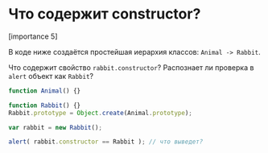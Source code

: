 # Что содержит constructor?

[importance 5]

В коде ниже создаётся простейшая иерархия классов: `Animal -> Rabbit`.

Что содержит свойство `rabbit.constructor`? Распознает ли проверка в `alert` объект как `Rabbit`?

```js
function Animal() {}

function Rabbit() {}
Rabbit.prototype = Object.create(Animal.prototype);

var rabbit = new Rabbit();

alert( rabbit.constructor == Rabbit ); // что выведет?
```

